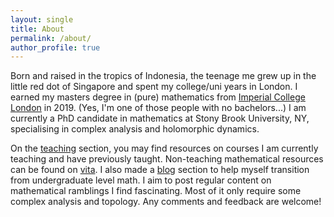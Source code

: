 ```yaml
---
layout: single
title: About
permalink: /about/
author_profile: true
---
```


Born and raised in the tropics of Indonesia, the teenage me grew up in the little red dot of Singapore and spent my college/uni years in London. I earned my masters degree in (pure) mathematics from [Imperial College London](http://www.imperial.ac.uk/mathematics/undergraduate/) in 2019. (Yes, I'm one of those people with no bachelors...) I am currently a PhD candidate in mathematics at Stony Brook University, NY, specialising in complex analysis and holomorphic dynamics.

On the [teaching](/teaching/) section, you may find resources on courses I am currently teaching and have previously taught. Non-teaching mathematical resources can be found on [vita](/vita/). I also made a [blog](/year-archive/) section to help myself transition from undergraduate level math. I aim to post regular content on mathematical ramblings I find fascinating. Most of it only require some complex analysis and topology. Any comments and feedback are welcome!
